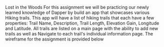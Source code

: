 Lost in the Woods
For this assignment we will be practicing our newly learned knowledge of Dapper by build an app that showcases various Hiking trails. This app will have a list of hiking trails that each have a few properties: Trail Name, Description, Trail Length, Elevation Gain, Longitude and Latitude. All trails are listed on a main page with the ability to add new trails as well as Navigate to each trail's individual information page. The wireframe for the assignment is provided below

